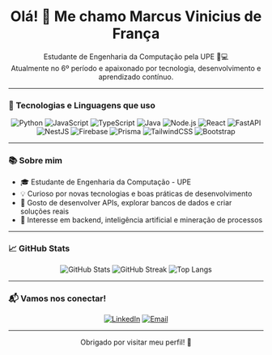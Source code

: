 <h1 align="center">Olá! 👋 Me chamo Marcus Vinicius de França</h1>

<p align="center">
  Estudante de Engenharia da Computação pela UPE 🧠💻<br>
  Atualmente no 6º período e apaixonado por tecnologia, desenvolvimento e aprendizado contínuo.
</p>

---

### 🚀 Tecnologias e Linguagens que uso

<div align="center">

![Python](https://img.shields.io/badge/Python-3776AB?style=for-the-badge&logo=python&logoColor=white)
![JavaScript](https://img.shields.io/badge/JavaScript-F7DF1E?style=for-the-badge&logo=javascript&logoColor=black)
![TypeScript](https://img.shields.io/badge/TypeScript-007ACC?style=for-the-badge&logo=typescript&logoColor=white)
![Java](https://img.shields.io/badge/Java-ED8B00?style=for-the-badge&logo=openjdk&logoColor=white)
![Node.js](https://img.shields.io/badge/Node.js-339933?style=for-the-badge&logo=nodedotjs&logoColor=white)
![React](https://img.shields.io/badge/React-20232A?style=for-the-badge&logo=react&logoColor=61DAFB)
![FastAPI](https://img.shields.io/badge/FastAPI-009688?style=for-the-badge&logo=fastapi&logoColor=white)
![NestJS](https://img.shields.io/badge/NestJS-E0234E?style=for-the-badge&logo=nestjs&logoColor=white)
![Firebase](https://img.shields.io/badge/Firebase-FFCA28?style=for-the-badge&logo=firebase&logoColor=black)
![Prisma](https://img.shields.io/badge/Prisma-3982CE?style=for-the-badge&logo=Prisma&logoColor=white)
![TailwindCSS](https://img.shields.io/badge/TailwindCSS-38B2AC?style=for-the-badge&logo=tailwind-css&logoColor=white)
![Bootstrap](https://img.shields.io/badge/Bootstrap-8E44AD?style=for-the-badge&logo=bootstrap&logoColor=white)

</div>

---

### 📚 Sobre mim

- 🎓 Estudante de Engenharia da Computação - UPE
- 💡 Curioso por novas tecnologias e boas práticas de desenvolvimento
- 🔧 Gosto de desenvolver APIs, explorar bancos de dados e criar soluções reais
- 🤖 Interesse em backend, inteligência artificial e mineração de processos

---

### 📈 GitHub Stats

<div align="center">

![GitHub Stats](https://github-readme-stats.vercel.app/api?username=markfranca&theme=dracula&hide_border=false&include_all_commits=true&count_private=true)
![GitHub Streak](https://streak-stats.demolab.com?user=markfranca&theme=dracula&hide_border=false)
![Top Langs](https://github-readme-stats.vercel.app/api/top-langs/?username=markfranca&theme=dracula&hide_border=false&layout=compact)

</div>

---

### 📬 Vamos nos conectar!

<div align="center">

[![LinkedIn](https://img.shields.io/badge/LinkedIn-blue?style=for-the-badge&logo=linkedin&logoColor=white)](https://www.linkedin.com/in/marcus-frança-27b8a32a2/)
[![Email](https://img.shields.io/badge/Email-D14836?style=for-the-badge&logo=gmail&logoColor=white)](mailto:marcusviniciusfrancaa@gmail.com)

</div>

---

<p align="center">
  Obrigado por visitar meu perfil! 🚀<br>
</p>
